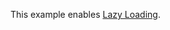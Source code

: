 This example enables [Lazy Loading](https://livewire-powergrid.com/table-component/component-configuration.html#lazy-loading).